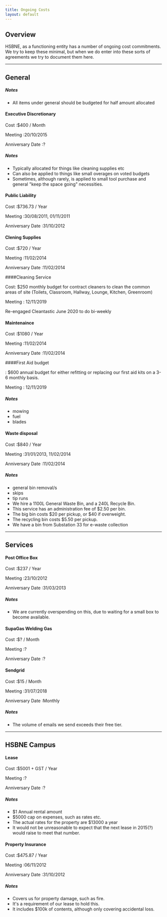 ```yaml
---
title: Ongoing Costs
layout: default
---
```


## Overview

HSBNE, as a functioning entity has a number of ongoing cost commitments. We try to keep these minimal, but when we do enter into these sorts of agreements we try to document them here.

---

## General

##### Notes

 * All items under general should be budgeted for half amount allocated

#### Executive Discretionary

Cost
:$400 / Month

Meeting
:20/10/2015

Anniversary Date
:?

##### Notes

* Typically allocated for things like cleaning supplies etc
* Can also be applied to things like small overages on voted budgets
* Sometimes, although rarely, is applied to small tool purchase and general "keep the space going" necessities.

#### Public Liability

Cost
:$736.73 / Year

Meeting
:30/08/2011, 01/11/2011

Anniversary Date
:31/10/2012

#### Clening Supplies

Cost
:$720 / Year

Meeting
:11/02/2014

Anniversary Date
:11/02/2014

####Cleaning Service

Cost:
$250 monthly budget for contract cleaners to clean the common areas of site (Toilets, Classroom, Hallway, Lounge, Kitchen, Greenroom) 

Meeting
: 12/11/2019

Re-engaged Cleantastic June 2020 to do bi-weekly 

#### Maintenaince

Cost
:$1080 / Year

Meeting
:11/02/2014

Anniversary Date
:11/02/2014

####First Aid budget

: $600 annual budget for either refitting or replacing our first aid kits on a 3-6 monthly basis.

Meeting
: 12/11/2019

##### Notes

* mowing
* fuel
* blades

#### Waste disposal

Cost
:$840 / Year

Meeting
:31/01/2013, 11/02/2014

Anniversary Date
:11/02/2014

##### Notes

* general bin removal/s
* skips
* tip runs
* We hire a 1100L General Waste Bin, and a 240L Recycle Bin.
* This service has an administration fee of $2.50 per bin.
* The big bin costs $20 per pickup, or $40 if overweight.
* The recycling bin costs $5.50 per pickup.
* We have a bin from Substation 33 for e-waste collection

---

## Services

#### Post Office Box

Cost
:$237 / Year

Meeting
:23/10/2012

Anniversary Date
:31/03/2013

##### Notes

* We are currently overspending on this, due to waiting for a small box to become available.

#### SupaGas Welding Gas

Cost
:$? / Month

Meeting
:?

Anniversary Date
:?

#### Sendgrid

Cost
:$15 / Month

Meeting
:31/07/2018

Anniversary Date
:Monthly

##### Notes

* The volume of emails we send exceeds their free tier.

---

## HSBNE Campus

#### Lease

Cost
:$5001 + GST / Year

Meeting
:?

Anniversary Date
:?

##### Notes

* $1 Annual rental amount
* $5000 cap on expenses, such as rates etc.
* The actual rates for the property are $13000 a year
* It would not be unreasonable to expect that the next lease in 2015(?) would raise to meet that number.

#### Property Insurance

Cost
:$475.87 / Year

Meeting
:06/11/2012

Anniversary Date
:31/10/2012

##### Notes

* Covers us for property damage, such as fire.
* It's a requirement of our lease to hold this.
* It includes $100k of contents, although only covering accidental loss.

